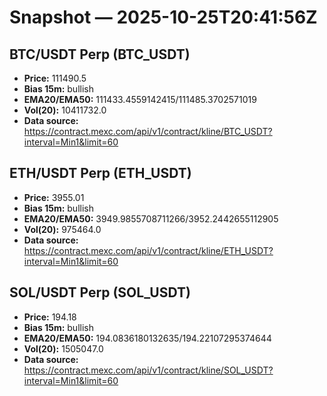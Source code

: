 # Snapshot — 2025-10-25T20:41:56Z

## BTC/USDT Perp (BTC_USDT)
- **Price:** 111490.5
- **Bias 15m:** bullish
- **EMA20/EMA50:** 111433.4559142415/111485.3702571019
- **Vol(20):** 10411732.0
- **Data source:** https://contract.mexc.com/api/v1/contract/kline/BTC_USDT?interval=Min1&limit=60

## ETH/USDT Perp (ETH_USDT)
- **Price:** 3955.01
- **Bias 15m:** bullish
- **EMA20/EMA50:** 3949.9855708711266/3952.2442655112905
- **Vol(20):** 975464.0
- **Data source:** https://contract.mexc.com/api/v1/contract/kline/ETH_USDT?interval=Min1&limit=60

## SOL/USDT Perp (SOL_USDT)
- **Price:** 194.18
- **Bias 15m:** bullish
- **EMA20/EMA50:** 194.0836180132635/194.22107295374644
- **Vol(20):** 1505047.0
- **Data source:** https://contract.mexc.com/api/v1/contract/kline/SOL_USDT?interval=Min1&limit=60
